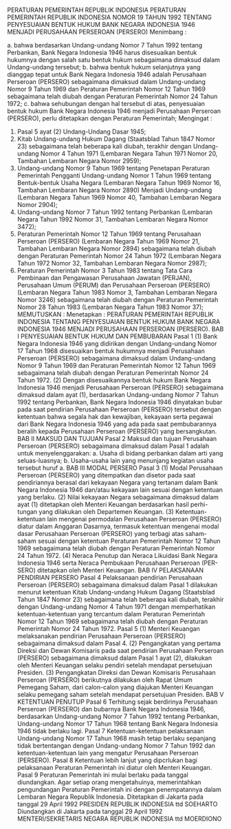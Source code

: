  PERATURAN PEMERINTAH REPUBLIK INDONESIA PERATURAN PEMERINTAH REPUBLIK INDONESIA NOMOR 19 TAHUN 1992 TENTANG PENYESUAIAN BENTUK HUKUM BANK NEGARA INDONESIA 1946 MENJADI PERUSAHAAN PERSEROAN (PERSERO)
Menimbang :

a. bahwa berdasarkan Undang-undang Nomor 7 Tahun 1992 tentang Perbankan, Bank Negara Indonesia 1946 harus disesuaikan bentuk hukumnya dengan salah satu bentuk hukum sebagaimana dimaksud dalam Undang-undang tersebut;
b. bahwa bentuk hukum selanjutnya yang dianggap tepat untuk Bank Negara Indonesia 1946 adalah Perusahaan Perseroan (PERSERO) sebagaimana dimaksud dalam Undang-undang Nomor 9 Tahun 1969 dan Peraturan Pemerintah Nomor 12 Tahun 1969 sebagaimana telah diubah dengan Peraturan Pemerintah Nomor 24 Tahun 1972;
c. bahwa sehubungan dengan hal tersebut di atas, penyesuaian bentuk hukum Bank Negara Indonesia 1946 menjadi Perusahaan Perseroan (PERSERO), perlu ditetapkan dengan Peraturan Pemerintah;
Mengingat :

1. Pasal 5 ayat (2) Undang-Undang Dasar 1945;
2. Kitab Undang-undang Hukum Dagang (Staatsblad Tahun 1847 Nomor 23) sebagaimana telah beberapa kali diubah, terakhir dengan Undang-undang Nomor 4 Tahun 1971 (Lembaran Negara Tahun 1971 Nomor 20, Tambahan Lembaran Negara Nomor 2959);
3. Undang-undang Nomor 9 Tahun 1969 tentang Penetapan Peraturan Pemerintah Pengganti Undang-undang Nomor 1 Tahun 1969 tentang Bentuk-bentuk Usaha Negara (Lembaran Negara Tahun 1969 Nomor 16, Tambahan Lembaran Negara Nomor 2890) Menjadi Undang-undang (Lembaran Negara Tahun 1969 Nomor 40, Tambahan Lembaran Negara Nomor 2904);
4. Undang-undang Nomor 7 Tahun 1992 tentang Perbankan (Lembaran Negara Tahun 1992 Nomor 31, Tambahan Lembaran Negara Nomor 3472);
5. Peraturan Pemerintah Nomor 12 Tahun 1969 tentang Perusahaan Perseroan (PERSERO) (Lembaran Negara Tahun 1969 Nomor 21, Tambahan Lembaran Negara Nomor 2894) sebagaimana telah diubah dengan Peraturan Pemerintah Nomor 24 Tahun 1972 (Lembaran Negara Tahun 1972 Nomor 32, Tambahan Lembaran Negara Nomor 2987);
6. Peraturan Pemerintah Nomor 3 Tahun 1983 tentang Tata Cara Pembinaan dan Pengawasan Perusahaan Jawatan (PERJAN), Perusahaan Umum (PERUM) dan Perusahaan Perseroan (PERSERO) (Lembaran Negara Tahun 1983 Nomor 3, Tambahan Lembaran Negara Nomor 3246) sebagaimana telah diubah dengan Peraturan Pemerintah Nomor 28 Tahun 1983 (Lembaran Negara Tahun 1983 Nomor 37);
MEMUTUSKAN :
 Menetapkan : PERATURAN PEMERINTAH REPUBLIK INDONESIA TENTANG PENYESUAIAN BENTUK HUKUM BANK NEGARA INDONESIA 1946 MENJADI PERUSAHAAN PERSEROAN (PERSERO).
BAB I PENYESUAIAN BENTUK HUKUM DAN PEMBUBARAN
Pasal 1
(1) Bank Negara Indonesia 1946 yang didirikan dengan Undang-undang Nomor 17 Tahun 1968 disesuaikan bentuk hukumnya menjadi Perusahaan Perseroan (PERSERO) sebagaimana dimaksud dalam Undang-undang Nomor 9 Tahun 1969 dan Peraturan Pemerintah Nomor 12 Tahun 1969 sebagaimana telah diubah dengan Peraturan Pemerintah Nomor 24 Tahun 1972.
(2) Dengan disesuaikannya bentuk hukum Bank Negara Indonesia 1946 menjadi Perusahaan Perseroan (PERSERO) sebagaimana dimaksud dalam ayat (1), berdasarkan Undang-undang Nomor 7 Tahun 1992 tentang Perbankan, Bank Negara Indonesia 1946 dinyatakan bubar pada saat pendirian Perusahaan Perseroan (PERSERO) tersebut dengan ketentuan bahwa segala hak dan kewajiban, kekayaan serta pegawai dari Bank Negara Indonesia 1946 yang ada pada saat pembubarannya beralih kepada Perusahaan Perseroan (PERSERO) yang bersangkutan.
BAB II MAKSUD DAN TUJUAN
Pasal 2
Maksud dan tujuan Perusahaan Perseroan (PERSERO) sebagaimana dimaksud dalam Pasal 1 adalah untuk menyelenggarakan:
a. Usaha di bidang perbankan dalam arti yang seluas-luasnya;
b. Usaha-usaha lain yang menunjang kegiatan usaha tersebut huruf a.
BAB III MODAL PERSERO
Pasal 3
(1) Modal Perusahaan Perseroan (PERSERO) yang ditempatkan dan disetor pada saat pendiriannya berasal dari kekayaan Negara yang tertanam dalam Bank Negara Indonesia 1946 dan/atau kekayaan lain sesuai dengan ketentuan yang berlaku.
(2) Nilai kekayaan Negara sebagaimana dimaksud dalam ayat (1) ditetapkan oleh Menteri Keuangan berdasarkan hasil perhi-tungan yang dilakukan oleh Departemen Keuangan.
(3) Ketentuan-ketentuan lain mengenai permodalan Perusahaan Perseroan (PERSERO) diatur dalam Anggaran Dasarnya, termasuk ketentuan mengenai modal dasar Perusahaan Perseroan (PERSERO) yang terbagi atas saham-saham sesuai dengan ketentuan Peraturan Pemerintah Nomor 12 Tahun 1969 sebagaimana telah diubah dengan Peraturan Pemerintah Nomor 24 Tahun 1972.
(4) Neraca Penutup dan Neraca Likuidasi Bank Negara Indonesia 1946 serta Neraca Pembukaan Perusahaan Perseroan (PER-SERO) ditetapkan oleh Menteri Keuangan.
BAB IV PELAKSANAAN PENDIRIAN PERSERO
Pasal 4
Pelaksanaan pendirian Perusahaan Perseroan (PERSERO) sebagaimana dimaksud dalam Pasal 1 dilakukan menurut ketentuan Kitab Undang-undang Hukum Dagang (Staatsblad Tahun 1847 Nomor 23) sebagaimana telah beberapa kali diubah, terakhir dengan Undang-undang Nomor 4 Tahun 1971 dengan memperhatikan ketentuan-ketentuan yang tercantum dalam Peraturan Pemerintah Nomor 12 Tahun 1969 sebagaimana telah diubah dengan Peraturan Pemerintah Nomor 24 Tahun 1972.
Pasal 5
(1) Menteri Keuangan melaksanakan pendirian Perusahaan Perseroan (PERSERO) sebagaimana dimaksud dalam Pasal 4.
(2) Pengangkatan yang pertama Direksi dan Dewan Komisaris pada saat pendirian Perusahaan Perseroan (PERSERO) sebagaimana dimaksud dalam Pasal 1 ayat (2), dilakukan oleh Menteri Keuangan selaku pendiri setelah mendapat persetujuan Presiden.
(3) Pengangkatan Direksi dan Dewan Komisaris Perusahaan Perseroan (PERSERO) berikutnya dilakukan oleh Rapat Umum Pemegang Saham, dari calon-calon yang diajukan Menteri Keuangan selaku pemegang saham setelah mendapat persetujuan Presiden.
BAB V KETENTUAN PENUTUP
Pasal 6
Terhitung sejak berdirinya Perusahaan Perseroan (PERSERO) dan bubarnya Bank Negara Indonesia 1946, berdasarkan Undang-undang Nomor 7 Tahun 1992 tentang Perbankan, Undang-undang Nomor 17 Tahun 1968 tentang Bank Negara Indonesia 1946 tidak berlaku lagi.
Pasal 7
Ketentuan-ketentuan pelaksanaan Undang-undang Nomor 17 Tahun 1968 masih tetap berlaku sepanjang tidak bertentangan dengan Undang-undang Nomor 7 Tahun 1992 dan ketentuan-ketentuan lain yang mengatur Perusahaan Perseroan (PERSERO).
Pasal 8
Ketentuan lebih lanjut yang dipcrlukan bagi pelaksanaan Peraturan Pemerintah ini diatur oleh Menteri Keuangan.
Pasal 9
Peraturan Pemerintah ini mulai berlaku pada tanggal diundangkan.
Agar setiap orang mengetahuinya, memerintahkan pengundangan Peraturan Pemerintah ini dengan penempatannya dalam Lembaran Negara Republik Indonesia. Ditetapkan di Jakarta pada tanggal 29 April 1992 PRESIDEN REPUBLIK INDONESIA ttd SOEHARTO Diundangkan di Jakarta pada tanggal 29 April 1992 MENTERI/SEKRETARIS NEGARA REPUBLIK INDONESIA ttd MOERDIONO